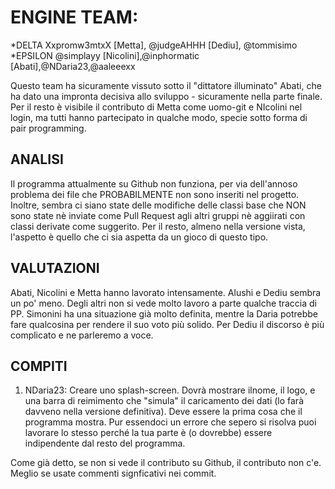 # ENGINE TEAM:

*DELTA Xxpromw3mtxX [Metta], @judgeAHHH [Dediu], @tommisimo
*EPSILON  @simplayy [Nicolini],@inphormatic [Abati],@NDaria23,@aaleeexx

Questo team ha sicuramente vissuto sotto il "dittatore illuminato" Abati, che ha dato una impronta decisiva allo sviluppo - sicuramente nella parte finale. Per il resto è visibile il contributo di Metta come uomo-git e NIcolini nel login, ma tutti hanno partecipato in qualche modo, specie sotto forma di pair programming. 

## ANALISI
Il programma attualmente su Github non funziona, per via dell'annoso problema dei file che PROBABILMENTE non sono inseriti nel progetto. Inoltre, sembra ci siano state delle modifiche delle classi base che NON sono state nè inviate come Pull Request agli altri gruppi nè aggiirati con classi derivate come suggerito. Per il resto, almeno nella versione vista, l'aspetto è quello che ci sia aspetta da un gioco di questo tipo. 


## VALUTAZIONI
Abati, Nicolini e Metta hanno lavorato intensamente. Alushi e Dediu sembra un po' meno. Degli altri non si vede molto lavoro a parte qualche traccia di PP. Simonini ha una situazione già molto definita, mentre la Daria potrebbe fare qualcosina per rendere il suo voto più solido. Per Dediu il discorso è più complicato e ne parleremo a voce. 


## COMPITI
1. NDaria23: Creare uno splash-screen. Dovrà mostrare ilnome, il logo, e una barra di reimimento che "simula" il caricamento dei dati (lo farà davveno nella versione definitiva). Deve essere la prima cosa che il programma mostra. Pur essendoci un errore che sepero si risolva puoi lavorare lo stesso perché la tua parte è (o dovrebbe) essere indipendente dal resto del programma.  
 


Come già detto, se non si vede il contributo su Github, il contributo non c'e. Meglio se usate commenti signficativi nei commit.


